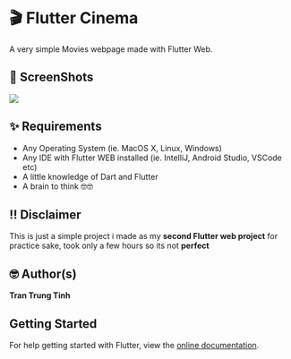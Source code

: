 # 🎬 Flutter Cinema
A very simple Movies webpage made with Flutter Web.

## 📸 ScreenShots

<img src="assets/1.jpg">

## ✨ Requirements
* Any Operating System (ie. MacOS X, Linux, Windows)
* Any IDE with Flutter WEB installed (ie. IntelliJ, Android Studio, VSCode etc)
* A little knowledge of Dart and Flutter
* A brain to think 🤓🤓

## ‼️ Disclaimer

This is just a simple project i made as my **second Flutter web project** for practice sake, took only a few hours so its not **perfect**

## 🤓 Author(s)
**Tran Trung Tinh**

## Getting Started
For help getting started with Flutter, view the [online documentation](https://flutter.dev/web).